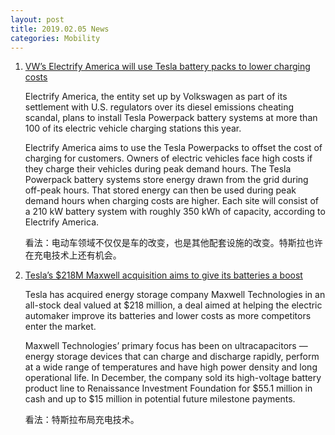 ```yaml
---
layout: post
title: 2019.02.05 News
categories: Mobility
---
```


1. [VW’s Electrify America will use Tesla battery packs to lower charging costs](https://techcrunch.com/2019/02/04/vws-electrify-america-will-use-tesla-battery-packs-to-lower-charging-costs/)

    Electrify America, the entity set up by Volkswagen as part of its settlement with U.S. regulators over its diesel emissions cheating scandal, plans to install Tesla Powerpack battery systems at more than 100 of its electric vehicle charging stations this year.

    Electrify America aims to use the Tesla Powerpacks to offset the cost of charging for customers. Owners of electric vehicles face high costs if they charge their vehicles during peak demand hours. The Tesla Powerpack battery systems store energy drawn from the grid during off-peak hours. That stored energy can then be used during peak demand hours when charging costs are higher. Each site will consist of a 210 kW battery system with roughly 350 kWh of capacity, according to Electrify America.

    看法：电动车领域不仅仅是车的改变，也是其他配套设施的改变。特斯拉也许在充电技术上还有机会。

2. [Tesla’s $218M Maxwell acquisition aims to give its batteries a boost](https://techcrunch.com/2019/02/04/teslas-maxwell-acquisition-aims-to-gives-its-batteries-a-boost/)

    Tesla has acquired energy storage company Maxwell Technologies in an all-stock deal valued at $218 million, a deal aimed at helping the electric automaker improve its batteries and lower costs as more competitors enter the market.

    Maxwell Technologies’ primary focus has been on ultracapacitors — energy storage devices that can charge and discharge rapidly, perform at a wide range of temperatures and have high power density and long operational life. In December, the company sold its high-voltage battery product line to Renaissance Investment Foundation for $55.1 million in cash and up to $15 million in potential future milestone payments.

    看法：特斯拉布局充电技术。